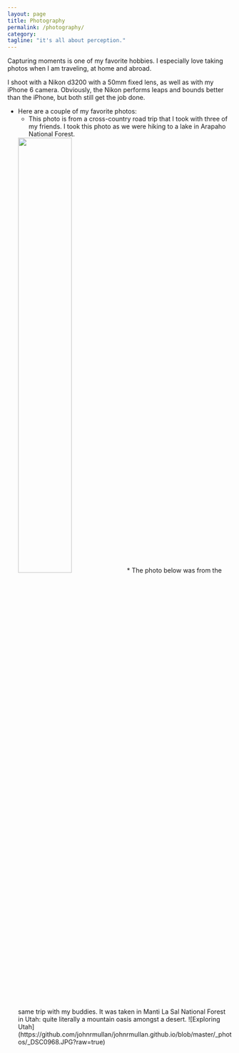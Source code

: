 ```yaml
---
layout: page
title: Photography
permalink: /photography/
category:
tagline: "it's all about perception."
---
```


Capturing moments is one of my favorite hobbies.  I especially love taking photos when I am traveling, at home and abroad.  

I shoot with a Nikon d3200 with a 50mm fixed lens, as well as with my iPhone 6 camera.  Obviously, the Nikon performs leaps and bounds better than the iPhone, but both still get the job done. 

* Here are a couple of my favorite photos: 
  * This photo is from a cross-country road trip that I took with three of my friends.  I took this photo as we were hiking to a lake in Arapaho National Forest. 
  <img src="https://github.com/johnrmullan/johnrmullan.github.io/blob/master/_photos/_DSC0443.JPG?raw=true" height="50%" width="50%"/>
  * The photo below was from the same trip with my buddies.  It was taken in Manti La Sal National Forest in Utah:  quite literally a mountain oasis amongst a desert. 
  ![Exploring Utah](https://github.com/johnrmullan/johnrmullan.github.io/blob/master/_photos/_DSC0968.JPG?raw=true)



